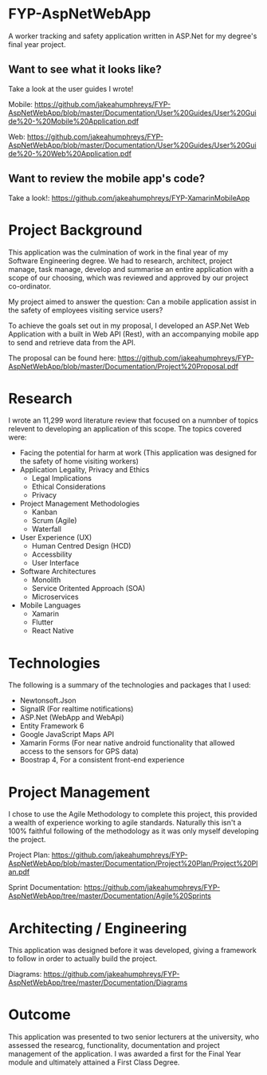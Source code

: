 # FYP-AspNetWebApp
A worker tracking and safety application written in ASP.Net for my degree's final year project.

## Want to see what it looks like?
Take a look at the user guides I wrote!

Mobile: https://github.com/jakeahumphreys/FYP-AspNetWebApp/blob/master/Documentation/User%20Guides/User%20Guide%20-%20Mobile%20Application.pdf

Web: https://github.com/jakeahumphreys/FYP-AspNetWebApp/blob/master/Documentation/User%20Guides/User%20Guide%20-%20Web%20Application.pdf

## Want to review the mobile app's code?
Take a look!: https://github.com/jakeahumphreys/FYP-XamarinMobileApp

# Project Background
This application was the culmination of work in the final year of my Software Engineering degree. We had to research, architect, project manage, task manage, develop and summarise an entire application
with a scope of our choosing, which was reviewed and approved by our project co-ordinator.

My project aimed to answer the question: Can a mobile application assist in the safety of employees visiting service users?

To achieve the goals set out in my proposal, I developed an ASP.Net Web Application with a built in Web API (Rest), with an accompanying mobile app to send and retrieve data from
the API.

The proposal can be found here: https://github.com/jakeahumphreys/FYP-AspNetWebApp/blob/master/Documentation/Project%20Proposal.pdf

# Research
I wrote an 11,299 word literature review that focused on a numnber of topics relevent to developing an application of this scope. The topics covered were:

- Facing the potential for harm at work (This application was designed for the safety of home visiting workers)
- Application Legality, Privacy and Ethics
  - Legal Implications
  - Ethical Considerations
  - Privacy
- Project Management Methodologies
  - Kanban
  - Scrum (Agile)
  - Waterfall
- User Experience (UX)
  - Human Centred Design (HCD)
  - Accessbility
  - User Interface
- Software Architectures
  - Monolith
  - Service Oritented Approach (SOA)
  - Microservices
- Mobile Languages
  - Xamarin
  - Flutter
  - React Native

# Technologies
The following is a summary of the technologies and packages that I used:

- Newtonsoft.Json
- SignalR (For realtime notifications)
- ASP.Net (WebApp and WebApi)
- Entity Framework 6
- Google JavaScript Maps API
- Xamarin Forms (For near native android functionality that allowed access to the sensors for GPS data)
- Boostrap 4, For a consistent front-end experience

# Project Management
I chose to use the Agile Methodology to complete this project, this provided a wealth of experience working to agile standards. Naturally this isn't a 100% faithful
following of the methodology as it was only myself developing the project.

Project Plan: https://github.com/jakeahumphreys/FYP-AspNetWebApp/blob/master/Documentation/Project%20Plan/Project%20Plan.pdf

Sprint Documentation: https://github.com/jakeahumphreys/FYP-AspNetWebApp/tree/master/Documentation/Agile%20Sprints

# Architecting / Engineering
This application was designed before it was developed, giving a framework to follow in order to actually build the project.

Diagrams: https://github.com/jakeahumphreys/FYP-AspNetWebApp/tree/master/Documentation/Diagrams

# Outcome
This application was presented to two senior lecturers at the university, who assessed the researcg, functionality, documentation and project management of the application. 
I was awarded a first for the Final Year module and ultimately attained a First Class Degree.
